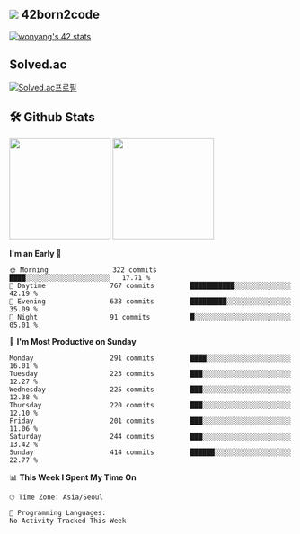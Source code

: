 
## <img src="https://img.shields.io/badge/-000000?style=flat&logo=42&logoColor=white"> 42born2code
[![wonyang's 42 stats](https://badge42.vercel.app/api/v2/cl5nhe5b6007809kydha7ht42/stats?cursusId=21&coalitionId=88)](https://profile.intra.42.fr/users/wonyang)

## Solved.ac
[![Solved.ac프로필](http://mazassumnida.wtf/api/v2/generate_badge?boj=bennyws)](https://solved.ac/bennyws)

## 🛠️ Github Stats
<p>
  <img height="180em" src="https://github-readme-stats-veggie-garden.vercel.app/api?username=gemstoneyang&show_icons=true&include_all_commits=true&bg_color=30,e96443,904e95&title_color=fff&text_color=fff">
  <img height="180em" src="https://github-readme-stats-veggie-garden.vercel.app/api/top-langs/?username=gemstoneyang&layout=compact&bg_color=30,e96443,904e95&title_color=fff&text_color=fff">
</p>

<!--START_SECTION:waka-->
**I'm an Early 🐤** 

```text
🌞 Morning                322 commits         ████░░░░░░░░░░░░░░░░░░░░░   17.71 % 
🌆 Daytime                767 commits         ███████████░░░░░░░░░░░░░░   42.19 % 
🌃 Evening                638 commits         █████████░░░░░░░░░░░░░░░░   35.09 % 
🌙 Night                  91 commits          █░░░░░░░░░░░░░░░░░░░░░░░░   05.01 % 
```
📅 **I'm Most Productive on Sunday** 

```text
Monday                   291 commits         ████░░░░░░░░░░░░░░░░░░░░░   16.01 % 
Tuesday                  223 commits         ███░░░░░░░░░░░░░░░░░░░░░░   12.27 % 
Wednesday                225 commits         ███░░░░░░░░░░░░░░░░░░░░░░   12.38 % 
Thursday                 220 commits         ███░░░░░░░░░░░░░░░░░░░░░░   12.10 % 
Friday                   201 commits         ███░░░░░░░░░░░░░░░░░░░░░░   11.06 % 
Saturday                 244 commits         ███░░░░░░░░░░░░░░░░░░░░░░   13.42 % 
Sunday                   414 commits         ██████░░░░░░░░░░░░░░░░░░░   22.77 % 
```


📊 **This Week I Spent My Time On** 

```text
🕑︎ Time Zone: Asia/Seoul

💬 Programming Languages: 
No Activity Tracked This Week
```


<!--END_SECTION:waka-->
